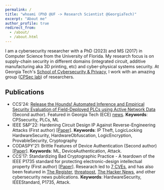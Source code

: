 ```yaml
---
permalink: /
title: "whoami (PhD @UF -> Research Scientist @GeorgiaTech)"
excerpt: "About me"
author_profile: true
redirect_from: 
  - /about/
  - /about.html
---
```


<!-- I am a PhD alum (advised by Dr. Thomas Shrimpton) of FICS Research, University of Florida (USA). I hold an MS in Computer Science from University of Florida, and a BTech in Computer Science from NIT Rourkela (India). After my BTech, I worked as an engineer for Samsung Research Institute, Noida for two years followed by a two year teaching stint at KIIT, Bhubaneswar (my hometown). At Samsung, my work involved understanding the working of various FM drivers (e.g., Marvell, CSR) and solving bugs along with working on code optimization and stabilization. At KIIT, I taught  undergraduate students Programming in C, Computer Security. -->

I am a cybersecurity researcher with a PhD (2023) and MS (2017) in Computer Science from the University of Florida. My research focus is on supply-chain security in different domains (integrated circuit, additive manufacturing aka 3D printing, etc) and cyber-physical systems security. At Georgia Tech's [School of Cybersecurity \& Privacy](https://scp.cc.gatech.edu/), I work with an amazing group ([CPSec lab](https://sites.gatech.edu/capcpsec/people/)) of researchers.
<!--After obtaining my Bachelors degree from NIT Rourkela (India), I worked as an engineer for Samsung Research Institute, Noida (India) for two years followed by a two year teaching stint at KIIT, Bhubaneswar (India). At Samsung, my work involved understanding the working of various FM drivers (e.g., Marvell, CSR) and solving bugs along with working on code optimization and stabilization. At KIIT, I taught  undergraduate students Programming in C, Computer Security. -->

<!-- Life outside work and research: I love sports (tennis, table tennis/ping pong and cricket), write poems and songs occasionally, and like cooking (of course, eating too).-->

## Publications
- CCS'24: [Release the Hounds! Automated Inference and Empirical Security Evaluation of Field-Deployed PLCs using Active Network Data](https://www.sigsac.org/ccs/CCS2024/program/accepted-papers.html) (Second author). Featured in Georgia Tech (ECE) [news](https://ece.gatech.edu/news/2024/10/new-algorithm-identifies-increase-critical-infrastructure-security-vulnerabilities-0). **Keywords**: CPSsecurity, PLCs, ML 
- IEEE S&P'22: Hardening Circuit Design IP Against Reverse-Engineering Attacks (First author) [[Paper]](https://eprint.iacr.org/2021/456.pdf). **Keywords**: IP Theft, LogicLocking HardwareSecurity, HardwareObfuscation, LogicEncryption, ProvableSecurity, Cryptography
- CODASPY'21: Brittle Features of Device Authentication (Second author) [[Paper]](https://dl.acm.org/doi/abs/10.1145/3422337.3447842). **Keywords**: ML, DeviceAuthentication, Attack.
- CCS'17: Standardizing Bad Cryptographic Practice - A teardown of the IEEE P1735 standard for protecting electronic-design intellectual property (First author) [[Paper]](https://acmccs.github.io/papers/p1533-chhotarayA.pdf). Researach led to [7 CVEs](http://www.kb.cert.org/vuls/id/739007), and has also been featured in [The Register](https://www.theregister.co.uk/2017/11/07/ieee_p1735_chip_design_insecurity/), [threatpost](https://threatpost.com/us-cert-warns-of-crypto-bugs-in-ieee-standard/128784/), [The Hacker News](https://thehackernews.com/2017/11/ieee-p1735-ip-encryption.html), and other cybersecurity news publications. **Keywords**: HardwareSecurity, IEEEStandard, P1735, Attack.


<!-- ## More about my research on IC Supply Chain Security
The modern multi-billion-dollar integrated-circuit supply chain is global and distributed as different entities come together to produce a packaged integrated circuit. Developers of these integrated circuits or IP authors as they are otherwise known, spend lots of time, money and effort to come up with an efficient design of an integrated circuit. Therefore, IC designs are considered as intellectual properties of IP authors, and security mechanisms are needed to prevent adversarial entities in the supply chain from stealing the circuit IPs. In my research, I use principles of modern cryptography to develop provably-secure defenses against IP theft.-->

<!-- A counterfeit electronic component is an electronic part that deviates from a legitimate part in terms of ownership, specification, functionality and performance. Production of counterfeit chips is a longstanding problem that remains on the rise. Economic loss due to counterfeiting has been reported as high as $169 billion. Considering the scale and impact of the counterfeit market, there is a need of designing techniques that prevent counterfeiting in every stage of the integrated-circuit supply chain. Researchers have been making significant efforts to provide solutions using cryptography. But, a lack of formal treatment in terms of modern cryptography leaves gaping holes in the existing solutions. My research is aimed at closing some of these holes (and finding new holes, if any) in a systematic and principled way.  -->

<!--In my CCS'17 paper ["Standardizing Bad Cryptographic Practice - A teardown of the IEEE P1735 standard for protecting electronic-design intellectual property"](https://acmccs.github.io/papers/p1533-chhotarayA.pdf), my co-authors (Adib Nahiyan, Dr. Domenic Forte, Dr. Thomas Shrimpton) and I found weaknesses in the IEEE P1735 standard that leads to efficient recovery of  plaintext circuit-design IP by  exploiting error messages that electronic-design and automation tools output during synthesis of encrypted circuit-design IPs. This work resulted in [7 Common Vulnerabilities and Exposures (CVE) entries in the Vulnerability Notes Database](http://www.kb.cert.org/vuls/id/739007) and was featured in [The Register](https://www.theregister.co.uk/2017/11/07/ieee_p1735_chip_design_insecurity/), [threatpost](https://threatpost.com/us-cert-warns-of-crypto-bugs-in-ieee-standard/128784/), [The Hacker News](https://thehackernews.com/2017/11/ieee-p1735-ip-encryption.html), and other cybersecurity news publications. Note that the IEEE P1735 standard was aimed at protecting the circuit-design IP of IP authors from other adversarial IP authors in the design phase.

In my IEEE S&P'22 paper ["Hardening Circuit Design IP Against Reverse-Engineering Attacks"](https://eprint.iacr.org/2021/456.pdf), my co-author (Dr. Thomas Shrimpton) and I gave provable-security foundations for design-hiding (DH) schemes that are used by IP authors to protect their circuit-design IPs from  adversarial foundries. We gave the first DH scheme that provably hides combinational/stateless circuits against honest-but-curious adversaries that try to reverse-engineer the full functionality of the hidden circuit.-->
